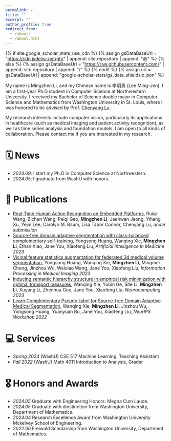```yaml
---
permalink: /
title: ""
excerpt: ""
author_profile: true
redirect_from: 
  - /about/
  - /about.html
---
```


{% if site.google_scholar_stats_use_cdn %}
{% assign gsDataBaseUrl = "https://cdn.jsdelivr.net/gh/" | append: site.repository | append: "@" %}
{% else %}
{% assign gsDataBaseUrl = "https://raw.githubusercontent.com/" | append: site.repository | append: "/" %}
{% endif %}
{% assign url = gsDataBaseUrl | append: "google-scholar-stats/gs_data_shieldsio.json" %}

<span class='anchor' id='about-me'></span>

My name is Mingzhen Li, and my Chinese name is 李明真 (Lee Ming-Jen). I am a first-year Ph.D student in Computer Science at Northwestern University. I received my Bachelor of Science double major in Computer Science and Mathematics from Washington University in St. Louis, where I was honored to be advised by Prof. <a href='https://www.cse.wustl.edu/~lu/'>Chenyang Lu</a>.

My research interests include computer vision, particularly its applications in healthcare (such as medical imaging and patient activity recognition), as well as time series analysis and foundation models. I am open to all kinds of collaboration. Please contact me if you are interested in my research.


# 🗓 News
- *2024.09*: I start my Ph.D in Computer Science at Northwestern. 
- *2024.05*: I graduate from WashU with honors. 

# 📄 Publications 
- [Real-Time Human Action Recognition on Embedded Platforms](https://arxiv.org/abs/2409.05662), Ruiqi Wang, Zichen Wang, Peiqi Gao, **Mingzhen Li**, Jaehwan Jeong, Yihang Xu, Yejin Lee, Carolyn M. Baum, Lisa Tabor Connor, Chenyang Lu, *under submission*
- [Source-free domain adaptive segmentation with class-balanced complementary self-training](https://www.sciencedirect.com/science/article/pii/S0933365723002087), Yongsong Huang, Wanqing Xie, **Mingzhen Li**, Ethan Xiao, Jane You, Xiaofeng Liu, *Artificial Intelligence in Medicine 2023*
- [Vicinal feature statistics augmentation for federated 3d medical volume segmentation](https://link.springer.com/chapter/10.1007/978-3-031-34048-2_28), Yongsong Huang, Wanqing Xie, **Mingzhen Li**, Mingmei Cheng, Jinzhou Wu, Weixiao Wang, Jane You, Xiaofeng Liu, *Information Processing in Medical Imaging 2023*
- [Inducing semantic hierarchy structure in empirical risk minimization with optimal transport measures](https://www.sciencedirect.com/science/article/pii/S0925231223001315), Wanqing Xie, Yubin Ge, Site Li, **Mingzhen Li**, Xuyang Li, Zhenhua Guo, Jane You, Xiaofeng Liu, *Neurocomputing 2023*
- [Learn Complementary Pseudo-label for Source-free Domain Adaptive Medical Segmentation](https://github.comhttps://www.cse.cuhk.edu.hk/~qdou/public/medneurips2022/7.pdf), Wanqing Xie, **Mingzhen Li**, Jinzhou Wu, Yongsong Huang, Yuanyuan Bu, Jane You, Xiaofeng Liu, *NeurIPS Workshop 2022*

# 💻 Services
- *Spring 2024* (WashU) CSE 517 Machine Learning, Teaching Assistant
- *Fall 2022* (WashU) Math 4011 Introduction to Analysis, Grader

# 🎖 Honors and Awards
- *2024.05* Graduate with Engineering Honors: Megna Cum Laude.
- *2024.05* Graduate with dinstinction from Washington University, Department of Mathematics.
- *2024.04* Research Excellence Award from Washington University Mckelvey School of Engineering.
- *2022.06* Freiwald Scholarship from Washington University, Department of Mathematics.


